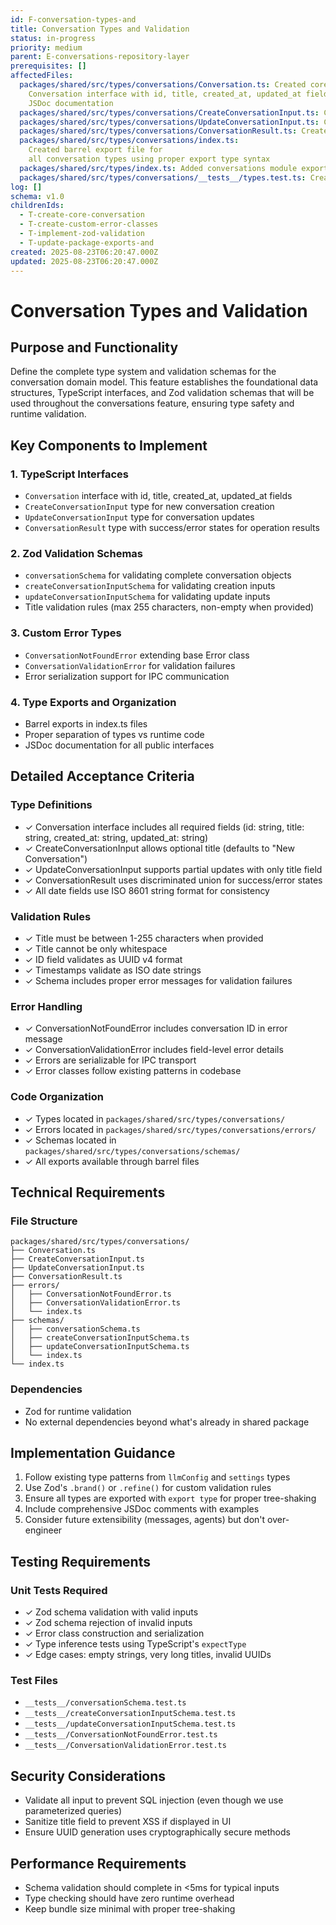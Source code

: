 ```yaml
---
id: F-conversation-types-and
title: Conversation Types and Validation
status: in-progress
priority: medium
parent: E-conversations-repository-layer
prerequisites: []
affectedFiles:
  packages/shared/src/types/conversations/Conversation.ts: Created core
    Conversation interface with id, title, created_at, updated_at fields and
    JSDoc documentation
  packages/shared/src/types/conversations/CreateConversationInput.ts: Created input type for new conversation creation with optional title field
  packages/shared/src/types/conversations/UpdateConversationInput.ts: Created input type for conversation updates with optional title field
  packages/shared/src/types/conversations/ConversationResult.ts: Created discriminated union result type for conversation operations
  packages/shared/src/types/conversations/index.ts:
    Created barrel export file for
    all conversation types using proper export type syntax
  packages/shared/src/types/index.ts: Added conversations module export to main types barrel
  packages/shared/src/types/conversations/__tests__/types.test.ts: Created comprehensive unit tests verifying type structure and compatibility
log: []
schema: v1.0
childrenIds:
  - T-create-core-conversation
  - T-create-custom-error-classes
  - T-implement-zod-validation
  - T-update-package-exports-and
created: 2025-08-23T06:20:47.000Z
updated: 2025-08-23T06:20:47.000Z
---
```


# Conversation Types and Validation

## Purpose and Functionality

Define the complete type system and validation schemas for the conversation domain model. This feature establishes the foundational data structures, TypeScript interfaces, and Zod validation schemas that will be used throughout the conversations feature, ensuring type safety and runtime validation.

## Key Components to Implement

### 1. TypeScript Interfaces

- `Conversation` interface with id, title, created_at, updated_at fields
- `CreateConversationInput` type for new conversation creation
- `UpdateConversationInput` type for conversation updates
- `ConversationResult` type with success/error states for operation results

### 2. Zod Validation Schemas

- `conversationSchema` for validating complete conversation objects
- `createConversationInputSchema` for validating creation inputs
- `updateConversationInputSchema` for validating update inputs
- Title validation rules (max 255 characters, non-empty when provided)

### 3. Custom Error Types

- `ConversationNotFoundError` extending base Error class
- `ConversationValidationError` for validation failures
- Error serialization support for IPC communication

### 4. Type Exports and Organization

- Barrel exports in index.ts files
- Proper separation of types vs runtime code
- JSDoc documentation for all public interfaces

## Detailed Acceptance Criteria

### Type Definitions

- ✓ Conversation interface includes all required fields (id: string, title: string, created_at: string, updated_at: string)
- ✓ CreateConversationInput allows optional title (defaults to "New Conversation")
- ✓ UpdateConversationInput supports partial updates with only title field
- ✓ ConversationResult uses discriminated union for success/error states
- ✓ All date fields use ISO 8601 string format for consistency

### Validation Rules

- ✓ Title must be between 1-255 characters when provided
- ✓ Title cannot be only whitespace
- ✓ ID field validates as UUID v4 format
- ✓ Timestamps validate as ISO date strings
- ✓ Schema includes proper error messages for validation failures

### Error Handling

- ✓ ConversationNotFoundError includes conversation ID in error message
- ✓ ConversationValidationError includes field-level error details
- ✓ Errors are serializable for IPC transport
- ✓ Error classes follow existing patterns in codebase

### Code Organization

- ✓ Types located in `packages/shared/src/types/conversations/`
- ✓ Errors located in `packages/shared/src/types/conversations/errors/`
- ✓ Schemas located in `packages/shared/src/types/conversations/schemas/`
- ✓ All exports available through barrel files

## Technical Requirements

### File Structure

```
packages/shared/src/types/conversations/
├── Conversation.ts
├── CreateConversationInput.ts
├── UpdateConversationInput.ts
├── ConversationResult.ts
├── errors/
│   ├── ConversationNotFoundError.ts
│   ├── ConversationValidationError.ts
│   └── index.ts
├── schemas/
│   ├── conversationSchema.ts
│   ├── createConversationInputSchema.ts
│   ├── updateConversationInputSchema.ts
│   └── index.ts
└── index.ts
```

### Dependencies

- Zod for runtime validation
- No external dependencies beyond what's already in shared package

## Implementation Guidance

1. Follow existing type patterns from `llmConfig` and `settings` types
2. Use Zod's `.brand()` or `.refine()` for custom validation rules
3. Ensure all types are exported with `export type` for proper tree-shaking
4. Include comprehensive JSDoc comments with examples
5. Consider future extensibility (messages, agents) but don't over-engineer

## Testing Requirements

### Unit Tests Required

- ✓ Zod schema validation with valid inputs
- ✓ Zod schema rejection of invalid inputs
- ✓ Error class construction and serialization
- ✓ Type inference tests using TypeScript's `expectType`
- ✓ Edge cases: empty strings, very long titles, invalid UUIDs

### Test Files

- `__tests__/conversationSchema.test.ts`
- `__tests__/createConversationInputSchema.test.ts`
- `__tests__/updateConversationInputSchema.test.ts`
- `__tests__/ConversationNotFoundError.test.ts`
- `__tests__/ConversationValidationError.test.ts`

## Security Considerations

- Validate all input to prevent SQL injection (even though we use parameterized queries)
- Sanitize title field to prevent XSS if displayed in UI
- Ensure UUID generation uses cryptographically secure methods

## Performance Requirements

- Schema validation should complete in <5ms for typical inputs
- Type checking should have zero runtime overhead
- Keep bundle size minimal with proper tree-shaking
